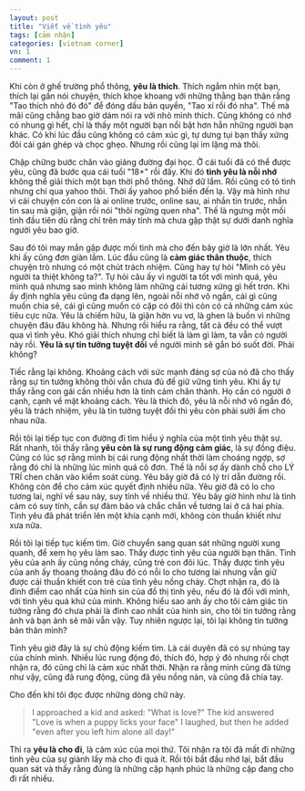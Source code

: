 ```yaml
---
layout: post
title: "Viết về tình yêu"
tags: [cảm nhận]
categories: [vietnam corner]
vn: 1
comment: 1
---
```


Khi còn ở ghế trường phổ thông, **yêu là thích**. Thích ngắm nhìn một bạn, thích lại gần nói chuyện, thích khoe khoang với những thằng bạn thân rằng "Tao thích nhỏ đó đó" để đóng dấu bản quyền, "Tao xí rồi đó nha". Thế mà mãi cũng chẳng bao giờ dám nói ra với nhỏ mình thích. Cũng không có nhớ có nhung gì hết, chỉ là thấy một người bạn nổi bật hơn hẳn những người bạn khác. Có khi lúc đầu cũng không có cảm xúc gì, tự dưng tụi bạn thấy xứng đôi cái gán ghép và chọc ghẹo. Nhưng rồi cũng lại im lặng mà thôi.

Chập chững bước chân vào giảng đường đại học. Ở cái tuổi đã có thể được yêu, cũng đã bước qua cái tuổi "18+" rồi đấy. Khi đó **tình yêu là nỗi nhớ** không thể giải thích một bạn thời phổ thông. Nhớ dữ lắm. Rồi cũng có tỏ tình nhưng chỉ qua yahoo thôi. Thời ấy yahoo phổ biến đến lạ. Vậy mà hình như vì cái chuyện cỏn con là ai online trước, online sau, ai nhắn tin trước, nhắn tin sau mà giận, giận rồi nói "thôi ngừng quen nha". Thế là ngưng một mối tình đầu tiên dù rằng chỉ trên máy tính mà chưa gặp thật sự dưới danh nghĩa người yêu bao giờ.

Sau đó tôi may mắn gặp được mối tình mà cho đến bây giờ là lớn nhất. Yêu khi ấy cũng đơn giàn lắm. Lúc đầu cũng là **cảm giác thân thuộc**, thích chuyện trò nhưng có một chút trách nhiệm. Cũng hay tự hỏi "Mình có yêu người ta thiệt không ta?". Tự hỏi câu ấy vì người ta tốt với mình quá, yêu mình quá nhưng sao mình không làm những cái tương xứng gì hết trơn. Khi ấy định nghĩa yêu cũng đa dạng lên, ngoài nỗi nhớ vô ngần, cái gì cũng muốn chia sẻ, cái gì cũng muốn có cặp có đôi thì còn có cả những cảm xúc tiêu cực nữa. Yêu là chiếm hữu, là giận hờn vu vơ, là ghen là buồn vì những chuyện đâu đâu không hà. Nhưng rồi hiểu ra rằng, tất cả đều có thể vượt qua vì tình yêu. Khó giải thích nhưng chỉ biết là làm gì làm, ta vẫn có người này rồi. **Yêu là sự tin tưởng tuyệt đối** về người mình sẽ gắn bó suốt đời. Phải không?

Tiếc rằng lại không. Khoảng cách với sức mạnh đáng sợ của nó đã cho thấy rằng sự tin tưởng không thôi vẫn chưa đủ để giữ vững tình yêu. Khi ấy tự thấy rằng con gái cần nhiều hơn là tình cảm chân thành. Họ cần có người ở cạnh, cạnh về mặt khoảng cách. Yêu là thích đó, yêu là nỗi nhớ vô ngần đó, yêu là trách nhiệm, yêu là tin tưởng tuyệt đối thì yêu còn phải sưởi ấm cho nhau nữa.

Rồi tôi lại tiếp tục con đường đi tìm hiểu ý nghĩa của một tình yêu thật sự. Rất nhanh, tôi thấy rằng **yêu còn là sự rung động cảm giác**, là sự đồng điệu. Cũng có lúc sợ rằng mình bị cái rung động nhất thời làm choáng ngợp, sợ rằng đó chỉ là những lúc mình quá cô đơn. Thế là nỗi sợ ấy dành chỗ cho LÝ TRÍ chen chân vào kiểm soát cùng. Yêu bây giờ đã có lý trí dẫn đường rồi. Không còn để cho cảm xúc quyết định nhiều nữa. Yêu giờ đã có lo cho tương lai, nghĩ về sau này, suy tính về nhiều thứ. Yêu bây giờ hình như là tình cảm có suy tính, cần sự đảm bảo và chắc chắn về tương lai ở cả hai phía. Tình yêu đã phát triển lên một khía cạnh mới, không còn thuần khiết như xưa nữa.

Rồi tôi lại tiếp tục kiếm tìm. Giờ chuyển sang quan sát những người xung quanh, để xem họ yêu làm sao. Thấy được tình yêu của người bạn thân. Tình yêu của anh ấy cũng nồng cháy, cũng trẻ con đôi lúc. Thấy được tình yêu của anh ấy thoang thoảng đâu đó có nỗi lo cho tương lai nhưng vẫn giữ được cái thuần khiết con trẻ của tình yêu nồng cháy. Chợt nhận ra, đó là đỉnh điểm cao nhất của hình sin của đồ thị tình yêu, nếu đó là đối với mình, với tình yêu quá khứ của mình. Không hiểu sao anh ấy cho tôi cảm giác tin tưởng rằng đó chưa phải là đỉnh cao nhất của hình sin, cho tôi tin tưởng rằng ảnh và bạn ảnh sẽ mãi vẫn vậy. Tuy nhiên ngược lại, tôi lại không tin tưởng bản thân mình?

Tình yêu giờ đây là sự chủ động kiếm tìm. Là cái duyên đã có sự nhúng tay của chính mình. Nhiều lúc rung động đó, thích đó, hợp ý đó nhưng rồi chợt nhận ra, đó cũng chỉ là cảm xúc nhất thời. Nhận ra rằng mình cũng đã từng như vậy, cũng đã rung động, cũng đã yêu nồng nàn, và cũng đã chia tay.

Cho đến khi tôi đọc được những dòng chữ này.

> I approached a kid and asked: "What is love?" The kid answered "Love is when a puppy licks your face" I laughed, but then he added "even after you left him alone all day!"

Thì ra **yêu là cho đi**, là cảm xúc của mọi thứ. Tôi nhận ra tôi đã mất đi những tình yêu của sự giành lấy mà cho đi quá ít. Rồi tôi bắt đầu nhớ lại, bắt đầu quan sát và thấy rằng đúng là những cặp hạnh phúc là những cặp đang cho đi rất nhiều. 
